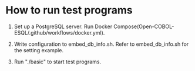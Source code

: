 # How to run test programs

  1. Set up a PostgreSQL server.
     Run Docker Compose(Open-COBOL-ESQL/.github/workflows/docker.yml).
     
  2. Write configuration to embed_db_info.sh.
     Refer to embed_db_info.sh for the setting example.
     
  3. Run "./basic" to start test programs.
